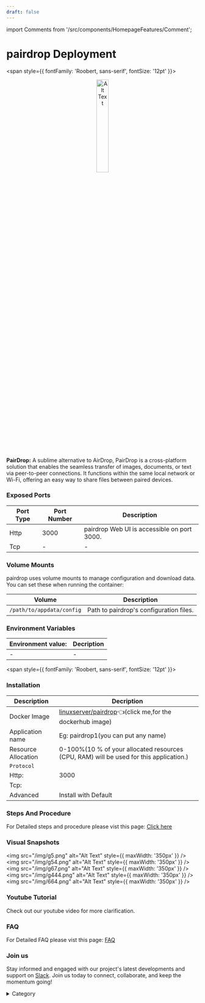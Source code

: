```yaml
---
draft: false
---
```

import Comments from '/src/components/HomepageFeatures/Comment';






# pairdrop Deployment

<span style={{ fontFamily: 'Roobert, sans-serif', fontSize: '12pt' }}>

<p align="center">
  <img src="/img/decc.png" alt="Alt Text" width="25%"/>
</p> 

**PairDrop:**
A sublime alternative to AirDrop, PairDrop is a cross-platform solution that enables the seamless transfer of images, documents, or text via peer-to-peer connections. It functions within the same local network or Wi-Fi, offering an easy way to share files between paired devices.



### Exposed Ports

| Port Type | Port Number | Description                               |
| --------- | ----------- | ----------------------------------------- |
| Http      | 3000       | pairdrop Web UI is accessible on port 3000. |
| Tcp       | -           | -             |

### Volume Mounts

pairdrop uses volume mounts to manage configuration and download data. You can set these when running the container:

| Volume                       | Description                                  |
| ---------------------------- | -------------------------------------------- |
| `/path/to/appdata/config`    | Path to pairdrop's configuration files.  |



### Environment Variables


|   **Environment value:**          | Decription                                                                                                               | 
| --------------------- | ------                                                                                                                   | 
|-       |  -                              |

</span>


<span style={{ fontFamily: 'Roobert, sans-serif', fontSize: '12pt' }}>

### Installation


|  Description          | Decription                                                                                                               | 
| --------------------- | ------                                                                                                                   | 
| Docker Image          |   [linuxserver/pairdrop](https://hub.docker.com/r/linuxserver/pairdrop)👈(click me,for the dockerhub image)                           |
| Application name      |  Eg: pairdrop1(you can put any name)                                                                                        | 
| Resource Allocation   |  0-100%(10 % of your allocated resources (CPU, RAM) will be used for this application.)                                  | 
| `Protocol`            |                                                                                                                          | 
|  Http:                |     3000                                                                                                                    |
|  Tcp:                 |                                                                                                                        | 
|    Advanced           |    Install with Default                                                                                                  |




### Steps And Procedure

For Detailed steps and procedure please vist this page: [Click here](https://techscaleinfinite.github.io/introduction/cloud-float/Steps%20and%20procedure)



### Visual Snapshots




<img src="/img/g5.png" alt="Alt Text" style={{ maxWidth: '350px' }} /> <img src="/img/g54.png" alt="Alt Text" style={{ maxWidth: '350px' }} /> <img src="/img/g67.png" alt="Alt Text" style={{ maxWidth: '350px' }} /> <img src="/img/g444.png" alt="Alt Text" style={{ maxWidth: '350px' }} /> <img src="/img/664.png" alt="Alt Text" style={{ maxWidth: '350px' }} />








### Youtube Tutorial&#x20;

Check out our youtube video for more clarification.



### FAQ

For Detailed FAQ please vist this page: [FAQ](https://techscaleinfinite.github.io/FAQ)

### Join us

Stay informed and engaged with our project's latest developments and support on [Slack](https://app.slack.com/client/T04QS32JX6E/C04QKEWE146). Join us today to connect, collaborate, and keep the momentum going!&#x20;

<details>

<summary>Category</summary>

Kubernetes, cloud computing, DevOps, cloud services, hosting platform, container orchestration, cloud infrastructure, cloud deployment, cloud management, cloud technology, cloud solutions, pairdrop

</details>

</span>


<Comments />